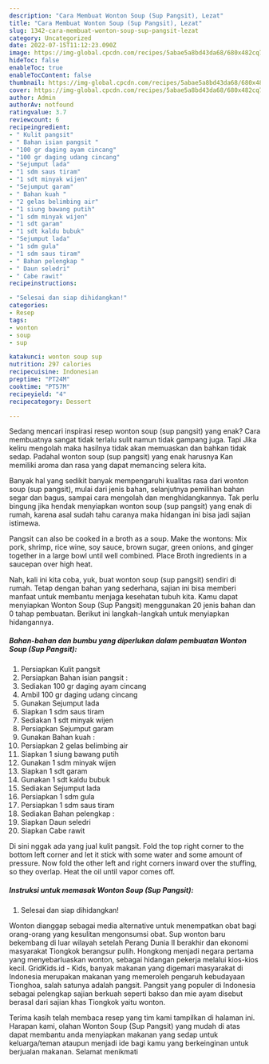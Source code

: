 ```yaml
---
description: "Cara Membuat Wonton Soup (Sup Pangsit), Lezat"
title: "Cara Membuat Wonton Soup (Sup Pangsit), Lezat"
slug: 1342-cara-membuat-wonton-soup-sup-pangsit-lezat
category: Uncategorized
date: 2022-07-15T11:12:23.090Z
image: https://img-global.cpcdn.com/recipes/5abae5a8bd43da68/680x482cq70/wonton-soup-sup-pangsit-foto-resep-utama.jpg
hideToc: false
enableToc: true
enableTocContent: false
thumbnail: https://img-global.cpcdn.com/recipes/5abae5a8bd43da68/680x482cq70/wonton-soup-sup-pangsit-foto-resep-utama.jpg
cover: https://img-global.cpcdn.com/recipes/5abae5a8bd43da68/680x482cq70/wonton-soup-sup-pangsit-foto-resep-utama.jpg
author: Admin
authorAv: notfound
ratingvalue: 3.7
reviewcount: 6
recipeingredient:
- " Kulit pangsit"
- " Bahan isian pangsit "
- "100 gr daging ayam cincang"
- "100 gr daging udang cincang"
- "Sejumput lada"
- "1 sdm saus tiram"
- "1 sdt minyak wijen"
- "Sejumput garam"
- " Bahan kuah "
- "2 gelas belimbing air"
- "1 siung bawang putih"
- "1 sdm minyak wijen"
- "1 sdt garam"
- "1 sdt kaldu bubuk"
- "Sejumput lada"
- "1 sdm gula"
- "1 sdm saus tiram"
- " Bahan pelengkap "
- " Daun seledri"
- " Cabe rawit"
recipeinstructions:

- "Selesai dan siap dihidangkan!"
categories:
- Resep
tags:
- wonton
- soup
- sup

katakunci: wonton soup sup 
nutrition: 297 calories
recipecuisine: Indonesian
preptime: "PT24M"
cooktime: "PT57M"
recipeyield: "4"
recipecategory: Dessert

---
```



Sedang mencari inspirasi resep wonton soup (sup pangsit) yang enak? Cara membuatnya sangat tidak terlalu sulit namun tidak gampang juga. Tapi Jika keliru mengolah maka hasilnya tidak akan memuaskan dan bahkan tidak sedap. Padahal wonton soup (sup pangsit) yang enak harusnya Kan memiliki aroma dan rasa yang dapat memancing selera kita.


Banyak hal yang sedikit banyak mempengaruhi kualitas rasa dari wonton soup (sup pangsit), mulai dari jenis bahan, selanjutnya pemilihan bahan segar dan bagus, sampai cara mengolah dan menghidangkannya. Tak perlu bingung jika hendak menyiapkan wonton soup (sup pangsit) yang enak di rumah, karena asal sudah tahu caranya maka hidangan ini bisa jadi sajian istimewa.

Pangsit can also be cooked in a broth as a soup. Make the wontons: Mix pork, shrimp, rice wine, soy sauce, brown sugar, green onions, and ginger together in a large bowl until well combined. Place Broth ingredients in a saucepan over high heat.


Nah, kali ini kita coba, yuk, buat wonton soup (sup pangsit) sendiri di rumah. Tetap dengan bahan yang sederhana, sajian ini bisa memberi manfaat untuk membantu menjaga kesehatan tubuh kita. Kamu dapat menyiapkan Wonton Soup (Sup Pangsit) menggunakan 20 jenis bahan dan 0 tahap pembuatan. Berikut ini langkah-langkah untuk menyiapkan hidangannya.

<!--inarticleads1-->

##### Bahan-bahan dan bumbu yang diperlukan dalam pembuatan Wonton Soup (Sup Pangsit):

1. Persiapkan  Kulit pangsit
1. Persiapkan  Bahan isian pangsit :
1. Sediakan 100 gr daging ayam cincang
1. Ambil 100 gr daging udang cincang
1. Gunakan Sejumput lada
1. Siapkan 1 sdm saus tiram
1. Sediakan 1 sdt minyak wijen
1. Persiapkan Sejumput garam
1. Gunakan  Bahan kuah :
1. Persiapkan 2 gelas belimbing air
1. Siapkan 1 siung bawang putih
1. Gunakan 1 sdm minyak wijen
1. Siapkan 1 sdt garam
1. Gunakan 1 sdt kaldu bubuk
1. Sediakan Sejumput lada
1. Persiapkan 1 sdm gula
1. Persiapkan 1 sdm saus tiram
1. Sediakan  Bahan pelengkap :
1. Siapkan  Daun seledri
1. Siapkan  Cabe rawit


Di sini nggak ada yang jual kulit pangsit. Fold the top right corner to the bottom left corner and let it stick with some water and some amount of pressure. Now fold the other left and right corners inward over the stuffing, so they overlap. Heat the oil until vapor comes off. 

<!--inarticleads2-->

##### Instruksi untuk memasak Wonton Soup (Sup Pangsit):


1. Selesai dan siap dihidangkan!

Wonton dianggap sebagai media alternative untuk menempatkan obat bagi orang-orang yang kesulitan mengonsumsi obat. Sup wonton baru bekembang di luar wilayah setelah Perang Dunia II berakhir dan ekonomi masyarakat Tiongkok berangsur pulih. Hongkong menjadi negara pertama yang menyebarluaskan wonton, sebagai hidangan pekerja melalui kios-kios kecil. GridKids.id - Kids, banyak makanan yang digemari masyarakat di Indonesia merupakan makanan yang memeroleh pengaruh kebudayaan Tionghoa, salah satunya adalah pangsit. Pangsit yang populer di Indonesia sebagai pelengkap sajian berkuah seperti bakso dan mie ayam disebut berasal dari sajian khas Tiongkok yaitu wonton. 

Terima kasih telah membaca resep yang tim kami tampilkan di halaman ini. Harapan kami, olahan Wonton Soup (Sup Pangsit) yang mudah di atas dapat membantu anda menyiapkan makanan yang sedap untuk keluarga/teman ataupun menjadi ide bagi kamu yang berkeinginan untuk berjualan makanan. Selamat menikmati
